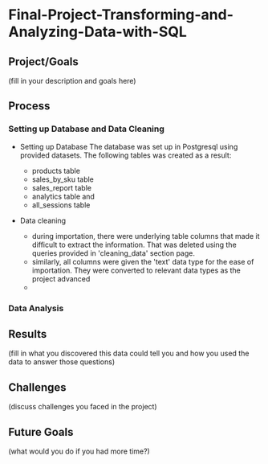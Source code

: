 # Final-Project-Transforming-and-Analyzing-Data-with-SQL

## Project/Goals
(fill in your description and goals here)

## Process
### Setting up Database and Data Cleaning
* Setting up Database
  The database was set up in Postgresql using provided datasets. The following tables was created as a result:
  - products table
  - sales_by_sku table
  - sales_report table
  - analytics table and
  - all_sessions table
 
* Data cleaning
  - during importation, there were underlying table columns that made it difficult to extract the information. That was deleted using the queries provided in 'cleaning_data' section page.
  - similarly, all columns were given the 'text' data type for the ease of importation. They were converted to relevant data types as the project advanced
  - 
### Data Analysis 

## Results
(fill in what you discovered this data could tell you and how you used the data to answer those questions)

## Challenges 
(discuss challenges you faced in the project)

## Future Goals
(what would you do if you had more time?)
